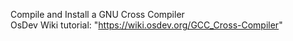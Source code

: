 Compile and Install a GNU Cross Compiler<br/>
OsDev Wiki tutorial: "https://wiki.osdev.org/GCC_Cross-Compiler"
